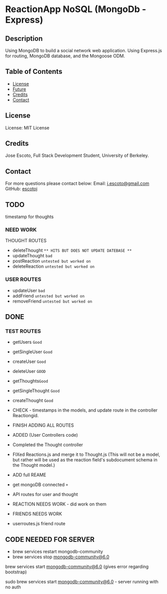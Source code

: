 # ReactionApp NoSQL (MongoDb - Express)

## Description

Using MongoDB to build a social network web application. Using Express.js for routing, MongoDB database, and the Mongoose ODM.

## Table of Contents

- [License](#License)
- [Future](#Future)
- [Credits](#Credits)
- [Contact](#Contact)

## License

License: MIT License

## Credits

Jose Escoto, Full Stack Development Student, University of Berkeley.

## Contact

For more questions please contact below:
Email: j.escoto@gmail.com
GitHub: [escotoj](https://github.com/escotoj)

## TODO

timestamp for thoughts 

### NEED WORK

THOUGHT ROUTES
- deleteThought `** HITS BUT DOES NOT UPDATE DATEBASE **`
- updateThought `bad`
- postReaction `untested but worked on`
- deleteReaction `untested but worked on`

### USER ROUTES
- updateUser `bad`
- addFriend `untested but worked on`
- removeFriend `untested but worked on`

## DONE

### TEST ROUTES 
- getUsers `Good`
- getSingleUser `Good`
- createUser `Good`
- deleteUser `GOOD`
- getThoughts`Good`
- getSingleThought `Good`
- createThought `Good`

- CHECK - timestamps in the models, and update route in the controller Reactiongid.
- FINISH ADDING ALL ROUTES
- ADDED (User Controllers code)
- Completed the Thought controller
- FIXed Reactions.js and merge it to Thought.js
  (This will not be a model, but rather will be used as the reaction field's subdocument schema in the Thought model.)
- ADD full REAME
- get mongoDB connected `+`
- API routes for user and thought
- REACTION NEEDS WORK - did work on them 
- FRIENDS NEEDS WORK
- userroutes.js friend route

## CODE NEEDED FOR SERVER

- brew services restart mongodb-community
- brew services stop mongodb-community@6.0

brew services start mongodb-community@6.0 (gives error regarding bootstrap)

sudo brew services start mongodb-community@6.0 - server running with no auth
